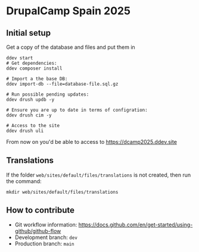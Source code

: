 # DrupalCamp Spain 2025

## Initial setup

Get a copy of the database and files and put them in
```shell
ddev start
# Get dependencies:
ddev composer install

# Import a the base DB:
ddev import-db --file=database-file.sql.gz

# Run possible pending updates:
ddev drush updb -y

# Ensure you are up to date in terms of configration:
ddev drush cim -y

# Access to the site
ddev drush uli
```

From now on you'd be able to access to https://dcamp2025.ddev.site

## Translations

If the folder `web/sites/default/files/translations` is not created,
then run the command:
```
mkdir web/sites/default/files/translations
```

## How to contribute

 - Git workflow information: https://docs.github.com/en/get-started/using-github/github-flow
 - Development branch: ```dev```
 - Production branch: ```main```
